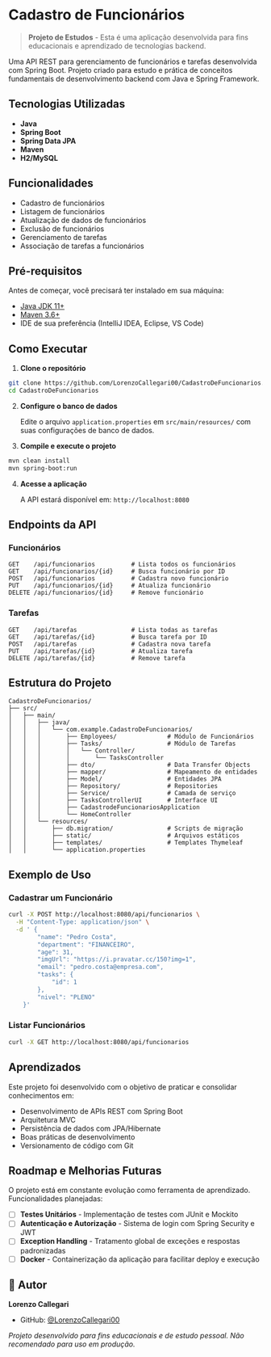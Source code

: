 #  Cadastro de Funcionários

>  **Projeto de Estudos** - Esta é uma aplicação desenvolvida para fins educacionais e aprendizado de tecnologias backend.

Uma API REST para gerenciamento de funcionários e tarefas desenvolvida com Spring Boot. Projeto criado para estudo e prática de conceitos fundamentais de desenvolvimento backend com Java e Spring Framework.

##  Tecnologias Utilizadas

- **Java**
- **Spring Boot**
- **Spring Data JPA**
- **Maven**
- **H2/MySQL**

##  Funcionalidades

-  Cadastro de funcionários
-  Listagem de funcionários
-  Atualização de dados de funcionários
-  Exclusão de funcionários
-  Gerenciamento de tarefas
-  Associação de tarefas a funcionários

##  Pré-requisitos

Antes de começar, você precisará ter instalado em sua máquina:

- [Java JDK 11+](https://www.oracle.com/java/technologies/downloads/)
- [Maven 3.6+](https://maven.apache.org/download.cgi)
- IDE de sua preferência (IntelliJ IDEA, Eclipse, VS Code)

##  Como Executar

1. **Clone o repositório**
```bash
git clone https://github.com/LorenzoCallegari00/CadastroDeFuncionarios.git
cd CadastroDeFuncionarios
```

2. **Configure o banco de dados**
   
   Edite o arquivo `application.properties` em `src/main/resources/` com suas configurações de banco de dados.

3. **Compile e execute o projeto**
```bash
mvn clean install
mvn spring-boot:run
```

4. **Acesse a aplicação**
   
   A API estará disponível em: `http://localhost:8080`

## Endpoints da API

### Funcionários

```http
GET    /api/funcionarios          # Lista todos os funcionários
GET    /api/funcionarios/{id}     # Busca funcionário por ID
POST   /api/funcionarios          # Cadastra novo funcionário
PUT    /api/funcionarios/{id}     # Atualiza funcionário
DELETE /api/funcionarios/{id}     # Remove funcionário
```

### Tarefas

```http
GET    /api/tarefas               # Lista todas as tarefas
GET    /api/tarefas/{id}          # Busca tarefa por ID
POST   /api/tarefas               # Cadastra nova tarefa
PUT    /api/tarefas/{id}          # Atualiza tarefa
DELETE /api/tarefas/{id}          # Remove tarefa
```

## Estrutura do Projeto

```
CadastroDeFuncionarios/
├── src/
│   ├── main/
│   │   ├── java/
│   │   │   └── com.example.CadastroDeFuncionarios/
│   │   │       ├── Employees/              # Módulo de Funcionários
│   │   │       ├── Tasks/                  # Módulo de Tarefas
│   │   │       │   └── Controller/
│   │   │       │       └── TasksController
│   │   │       ├── dto/                    # Data Transfer Objects
│   │   │       ├── mapper/                 # Mapeamento de entidades
│   │   │       ├── Model/                  # Entidades JPA
│   │   │       ├── Repository/             # Repositories
│   │   │       ├── Service/                # Camada de serviço
│   │   │       ├── TasksControllerUI       # Interface UI
│   │   │       ├── CadastrodeFuncionariosApplication
│   │   │       └── HomeController
│   │   └── resources/
│   │       ├── db.migration/               # Scripts de migração
│   │       ├── static/                     # Arquivos estáticos
│   │       ├── templates/                  # Templates Thymeleaf
│   │       └── application.properties
```

## Exemplo de Uso

### Cadastrar um Funcionário

```bash
curl -X POST http://localhost:8080/api/funcionarios \
  -H "Content-Type: application/json" \
  -d ' {
        "name": "Pedro Costa",
        "department": "FINANCEIRO",
        "age": 31,
        "imgUrl": "https://i.pravatar.cc/150?img=1",
        "email": "pedro.costa@empresa.com",
        "tasks": {
            "id": 1
        },
        "nivel": "PLENO"
    }'
```

### Listar Funcionários

```bash
curl -X GET http://localhost:8080/api/funcionarios
```

## Aprendizados

Este projeto foi desenvolvido com o objetivo de praticar e consolidar conhecimentos em:

- Desenvolvimento de APIs REST com Spring Boot
- Arquitetura MVC
- Persistência de dados com JPA/Hibernate
- Boas práticas de desenvolvimento
- Versionamento de código com Git

## Roadmap e Melhorias Futuras

O projeto está em constante evolução como ferramenta de aprendizado. Funcionalidades planejadas:

- [ ] **Testes Unitários** - Implementação de testes com JUnit e Mockito
- [ ] **Autenticação e Autorização** - Sistema de login com Spring Security e JWT
- [ ] **Exception Handling** - Tratamento global de exceções e respostas padronizadas
- [ ] **Docker** - Containerização da aplicação para facilitar deploy e execução

## 👤 Autor

**Lorenzo Callegari**

- GitHub: [@LorenzoCallegari00](https://github.com/LorenzoCallegari00)

*Projeto desenvolvido para fins educacionais e de estudo pessoal. Não recomendado para uso em produção.*
